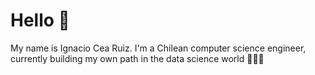 # Hello 👋
My name is Ignacio Cea Ruiz. I'm a Chilean computer science engineer, currently building my own path in the data science world 👨🏼‍💻


<!---
ignaciocearuiz/ignaciocearuiz is a ✨ special ✨ repository because its `README.md` (this file) appears on your GitHub profile.
You can click the Preview link to take a look at your changes.
--->
